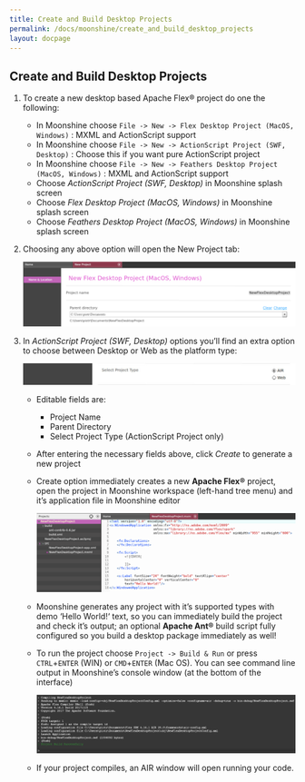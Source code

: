 ```yaml
---
title: Create and Build Desktop Projects
permalink: /docs/moonshine/create_and_build_desktop_projects
layout: docpage
---
```


## Create and Build Desktop Projects

1. To create a new desktop based Apache Flex® project do one the following:

   * In Moonshine choose `File -> New -> Flex Desktop Project (MacOS, Windows)` : MXML and ActionScript support
   * In Moonshine choose `File -> New -> ActionScript Project (SWF, Desktop)` : Choose this if you want pure ActionScript project
   * In Moonshine choose `File -> New -> Feathers Desktop Project (MacOS, Windows)` : MXML and ActionScript support
   * Choose _ActionScript Project (SWF, Desktop)_ in Moonshine splash screen
   * Choose _Flex Desktop Project (MacOS, Windows)_ in Moonshine splash screen
   * Choose _Feathers Desktop Project (MacOS, Windows)_ in Moonshine splash screen

2. Choosing any above option will open the New Project tab:

    ![Screenshot: new Flex desktop project](./img/new_flex_desktop_project.png)

3. In _ActionScript Project (SWF, Desktop)_ options you’ll find an extra option to choose between Desktop or Web as the platform type:

    ![Screenshot: new ActionScriipt project dialog](./img/new_project_dialog_as.jpg)

   * Editable fields are:
     * Project Name
     * Parent Directory
     * Select Project Type (ActionScript Project only)

   * After entering the necessary fields above, click _Create_ to generate a new project

   * Create option immediately creates a new **Apache Flex®** project, open the project in Moonshine workspace (left-hand tree menu) and it’s application file in Moonshine editor

        ![Screenshot: create new Flex desktop project](./img/created_new_flex_desktop_project.png)

   * Moonshine generates any project with it’s supported types with demo ‘Hello World!‘ text, so you can immediately build the project and check it’s output; an optional **Apache Ant®** build script fully configured so you build a desktop package immediately as well!

   * To run the project choose `Project -> Build & Run` or press `CTRL`+`ENTER` (WIN) or `CMD`+`ENTER` (Mac OS). You can see command line output in Moonshine’s console window (at the bottom of the interface)

        ![Screenshot: console build](./img/console_build.png)

   * If your project compiles, an AIR window will open running your code.
